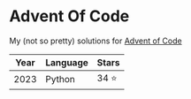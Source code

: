 # Advent Of Code

My (not so pretty) solutions for [Advent of Code](https://adventofcode.com/)

|Year|Language|Stars|
|---|---|---|
|2023|Python|34 ⭐|
